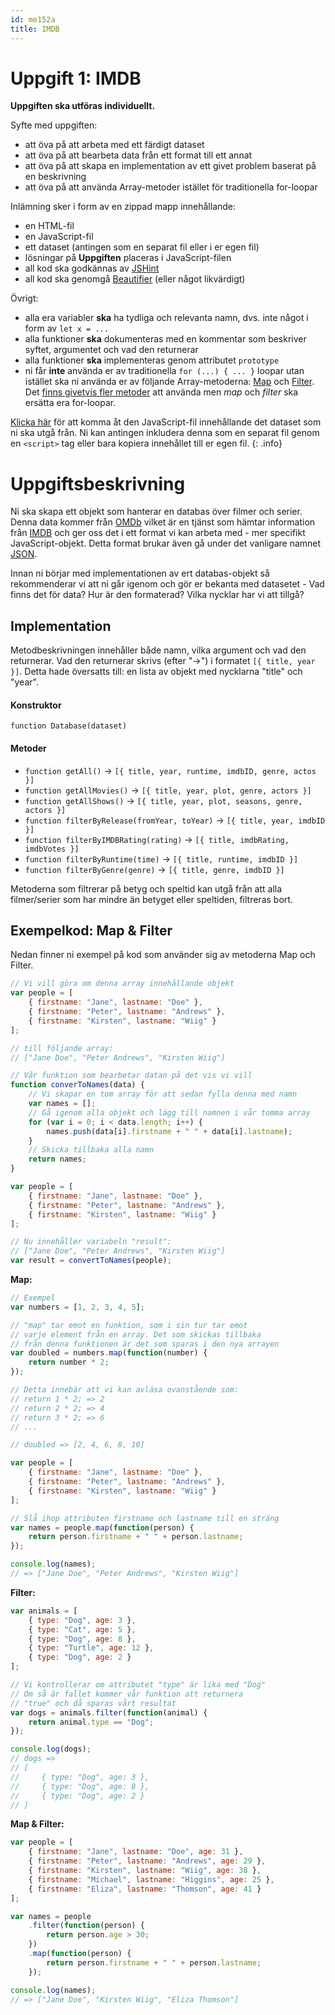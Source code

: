 ```yaml
---
id: me152a
title: IMDB
---
```


# Uppgift 1: IMDB

**Uppgiften ska utföras individuellt.**

Syfte med uppgiften:

* att öva på att arbeta med ett färdigt dataset
* att öva på att bearbeta data från ett format till ett annat
* att öva på att skapa en implementation av ett givet problem baserat på en beskrivning
* att öva på att använda Array-metoder istället för traditionella for-loopar

Inlämning sker i form av en zippad mapp innehållande:

* en HTML-fil
* en JavaScript-fil
* ett dataset (antingen som en separat fil eller i er egen fil)
* lösningar på **Uppgiften** placeras i JavaScript-filen
* all kod ska godkännas av [JSHint](https://jshint.com/)
* all kod ska genomgå [Beautifier](https://beautifier.io/) (eller något likvärdigt)

Övrigt:

* alla era variabler **ska** ha tydliga och relevanta namn, dvs. inte något i form av `let x = ...`
* alla funktioner **ska** dokumenteras med en kommentar som beskriver syftet, argumentet och vad den returnerar
* alla funktioner **ska** implementeras genom attributet `prototype`
* ni får **inte** använda er av traditionella `for (...) { ... }` loopar utan istället ska ni använda er av följande Array-metoderna: [Map](https://developer.mozilla.org/en-US/docs/Web/JavaScript/Reference/Global_Objects/Array/map) och [Filter](https://developer.mozilla.org/en-US/docs/Web/JavaScript/Reference/Global_Objects/Array/filter). Det [finns givetvis fler metoder](https://developer.mozilla.org/en-US/docs/Web/JavaScript/Reference/Global_Objects/Array) att använda men *map* och *filter* ska ersätta era for-loopar.

[Klicka här](js/dataset.js) för att komma åt den JavaScript-fil innehållande det dataset som ni ska utgå från. Ni kan antingen inkludera denna som en separat fil genom en `<script>` tag eller bara kopiera innehållet till er egen fil.
{: .info}

# Uppgiftsbeskrivning

Ni ska skapa ett objekt som hanterar en databas över filmer och serier. Denna data kommer från [OMDb](https://www.omdbapi.com/) vilket är en tjänst som hämtar information från [IMDB](https://www.imdb.com/) och ger oss det i ett format vi kan arbeta med - mer specifikt JavaScript-objekt. Detta format brukar även gå under det vanligare namnet [JSON](http://json.org/).

Innan ni börjar med implementationen av ert databas-objekt så rekommenderar vi att ni går igenom och gör er bekanta med datasetet - Vad finns det för data? Hur är den formaterad? Vilka nycklar har vi att tillgå?

## Implementation

Metodbeskrivningen innehåller både namn, vilka argument och vad den returnerar. Vad den returnerar skrivs (efter "->") i formatet `[{ title, year }]`. Detta hade översatts till: en lista av objekt med nycklarna "title" och "year".

#### Konstruktor

`function Database(dataset)`

#### Metoder

* `function getAll()` -> `[{ title, year, runtime, imdbID, genre, actos }]`
* `function getAllMovies()` -> `[{ title, year, plot, genre, actors }]`
* `function getAllShows()` -> `[{ title, year, plot, seasons, genre, actors }]`
* `function filterByRelease(fromYear, toYear)` -> `[{ title, year, imdbID }]`
* `function filterByIMDBRating(rating)` -> `[{ title, imdbRating, imdbVotes }]`
* `function filterByRuntime(time)` -> `[{ title, runtime, imdbID }]`
* `function filterByGenre(genre)` -> `[{ title, genre, imdbID }]`

Metoderna som filtrerar på betyg och speltid kan utgå från att alla filmer/serier som har mindre än betyget eller speltiden, filtreras bort.

## Exempelkod: Map & Filter

Nedan finner ni exempel på kod som använder sig av metoderna Map och Filter.

``` js
// Vi vill göra om denna array innehållande objekt
var people = [
    { firstname: "Jane", lastname: "Doe" },
    { firstname: "Peter", lastname: "Andrews" },
    { firstname: "Kirsten", lastname: "Wiig" }
];

// till följande array:
// ["Jane Doe", "Peter Andrews", "Kirsten Wiig"]
```

``` js
// Vår funktion som bearbetar datan på det vis vi vill
function converToNames(data) {
    // Vi skapar en tom array för att sedan fylla denna med namn
    var names = [];
    // Gå igenom alla objekt och lägg till namnen i vår tomma array
    for (var i = 0; i < data.length; i++) {
        names.push(data[i].firstname + " " + data[i].lastname);
    }
    // Skicka tillbaka alla namn
    return names;
}

var people = [
    { firstname: "Jane", lastname: "Doe" },
    { firstname: "Peter", lastname: "Andrews" },
    { firstname: "Kirsten", lastname: "Wiig" }
];

// Nu innehåller variabeln "result":
// ["Jane Doe", "Peter Andrews", "Kirsten Wiig"]
var result = convertToNames(people);
```

**Map:**

``` js
// Exempel
var numbers = [1, 2, 3, 4, 5];

// "map" tar emot en funktion, som i sin tur tar emot
// varje element från en array. Det som skickas tillbaka
// från denna funktionen är det som sparas i den nya arrayen
var doubled = numbers.map(function(number) {
    return number * 2;
});

// Detta innebär att vi kan avläsa ovanstående som:
// return 1 * 2; => 2
// return 2 * 2; => 4
// return 3 * 2; => 6
// ...

// doubled => [2, 4, 6, 8, 10]
``` 

``` js
var people = [
    { firstname: "Jane", lastname: "Doe" },
    { firstname: "Peter", lastname: "Andrews" },
    { firstname: "Kirsten", lastname: "Wiig" }
];

// Slå ihop attributen firstname och lastname till en sträng
var names = people.map(function(person) {
    return person.firstname + " " + person.lastname;
});

console.log(names);
// => ["Jane Doe", "Peter Andrews", "Kirsten Wiig"]
``` 

**Filter:**

``` js
var animals = [
    { type: "Dog", age: 3 },
    { type: "Cat", age: 5 },
    { type: "Dog", age: 8 },
    { type: "Turtle", age: 12 },
    { type: "Dog", age: 2 }
];

// Vi kontrollerar om attributet "type" är lika med "Dog"
// Om så är fallet kommer vår funktion att returnera
// "true" och då sparas vårt resultat
var dogs = animals.filter(function(animal) {
    return animal.type == "Dog";
});

console.log(dogs);
// dogs =>
// [
//     { type: "Dog", age: 3 },
//     { type: "Dog", age: 8 },
//     { type: "Dog", age: 2 }
// ]
``` 

**Map & Filter:**

``` js
var people = [
    { firstname: "Jane", lastname: "Doe", age: 31 },
    { firstname: "Peter", lastname: "Andrews", age: 29 },
    { firstname: "Kirsten", lastname: "Wiig", age: 38 },
    { firstname: "Michael", lastname: "Higgins", age: 25 },
    { firstname: "Eliza", lastname: "Thomson", age: 41 }
];

var names = people
    .filter(function(person) {
        return person.age > 30;
    })
    .map(function(person) {
        return person.firstname + " " + person.lastname;
    });

console.log(names);
// => ["Jane Doe", "Kirsten Wiig", "Eliza Thomson"]
```
